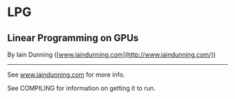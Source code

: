 LPG
===
Linear Programming on GPUs
--------------------------

By Iain Dunning ([www.iaindunning.com](http://www.iaindunning.com/))

***

See www.iaindunning.com for more info.

See COMPILING for information on getting it to run.
